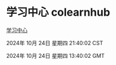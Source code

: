 # 学习中心 colearnhub
[学习中心](http://219.139.199.238:56308/colearnhub/)

2024年 10月 24日 星期四 21:40:02 CST

2024年 10月 24日 星期四 13:40:02 GMT
